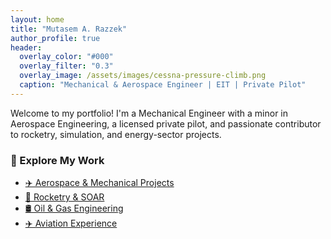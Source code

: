 ```yaml
---
layout: home
title: "Mutasem A. Razzek"
author_profile: true
header:
  overlay_color: "#000"
  overlay_filter: "0.3"
  overlay_image: /assets/images/cessna-pressure-climb.png
  caption: "Mechanical & Aerospace Engineer | EIT | Private Pilot"
---
```


Welcome to my portfolio! I'm a Mechanical Engineer with a minor in Aerospace Engineering, a licensed private pilot, and passionate contributor to rocketry, simulation, and energy-sector projects.

### 🚀 Explore My Work

- [✈️ Aerospace & Mechanical Projects](projects/aerospace)
- [🚀 Rocketry & SOAR](projects/rocketry)
- [🛢️ Oil & Gas Engineering](projects/oil-gas)
- [✈️ Aviation Experience](projects/aviation)
